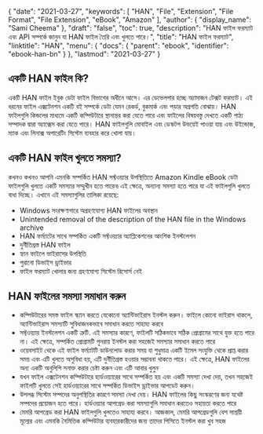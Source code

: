 {
  "date": "2021-03-27",
  "keywords": [
    "HAN",
    "File",
    "Extension",
    "File Format",
    "File Extension",
    "eBook",
    "Amazon"
  ],
  "author": {
    "display_name": "Sami Cheema"
  },
  "draft": "false",
  "toc": true,
  "description": "HAN ফাইল ফরম্যাট এবং API সম্পর্কে জানুন যা HAN ফাইল তৈরি এবং খুলতে পারে।",
  "title": "HAN ফাইল ফরম্যাট",
  "linktitle": "HAN",
  "menu": {
    "docs": {
      "parent": "ebook",
      "identifier": "ebook-han-bn"
    }
  },
  "lastmod": "2021-03-27"
}

## একটি HAN ফাইল কি? ##

একটি HAN ফাইল ইবুক ডেটা ফাইল বিভাগের অধীনে আসে। এর ডেভেলপার হচ্ছে অ্যামাজন টেক্সট ফরম্যাট। এই ধরনের ফাইল এক্সটেনশন একটি বই সম্পর্কে ডেটা যেমন রেকর্ড, বুকমার্ক এবং পড়ার অগ্রগতি বোঝায়। HAN ফাইলগুলি কিন্ডলের মাধ্যমে একটি কম্পিউটারে স্থানান্তর করা যেতে পারে এবং ফাইলের বিষয়বস্তু দেখতে একটি পাঠ্য সম্পাদক দ্বারা অ্যাক্সেস করা যেতে পারে। HAN ফাইলগুলি মোবাইল এবং ডেস্কটপ উভয়েই পাওয়া যায় এবং উইন্ডোজ, ম্যাক এবং লিনাক্স অপারেটিং সিস্টেম ব্যবহার করে খোলা যায়।

## একটি HAN ফাইল খুলতে সমস্যা? ##

কখনও কখনও আপনি এমনকি সম্পর্কিত HAN সফ্টওয়্যার উপস্থিতিতে Amazon Kindle eBook ডেটা ফাইলগুলি খুলতে একটি সমস্যার সম্মুখীন হতে পারেন৷ এই ক্ষেত্রে, অন্যান্য সমস্যা হতে পারে যা এই ফাইলগুলি খুলতে বাধা দিচ্ছে। এখানে এই সমস্যাগুলির তালিকা রয়েছে:

* Windows সংরক্ষণাগারে অগ্রহণযোগ্য HAN ফাইলের অবস্থান
 *	Unintended removal of the description of the HAN file in the Windows archive
* HAN ফর্ম্যাটের সাথে সম্পর্কিত একটি সফ্টওয়্যার অ্যাপ্লিকেশনের আংশিক ইনস্টলেশন
* দুর্নীতিগ্রস্ত HAN ফাইল
* হ্যান ফাইলে ভাইরাসের উপস্থিতি
* পুরানো ডিভাইস ড্রাইভার
* ফাইল ফরম্যাট খোলার জন্য গ্রহণযোগ্য সিস্টেম রিসোর্স নেই
 
## HAN ফাইলের সমস্যা সমাধান করুন ##

* কম্পিউটারের সমস্ত ফাইল স্ক্যান করতে যেকোনো অ্যান্টিভাইরাস ইনস্টল করুন। ফাইলে কোনো ভাইরাস থাকলে, অ্যান্টিভাইরাস সমস্যাটি সুবিধাজনকভাবে সমাধান করতে সাহায্য করবে
* সফ্টওয়্যার ইনস্টলেশন একটি ত্রুটি. এই সমস্যার কারণে, ফাইলটি সঠিকভাবে সঠিক প্রোগ্রামের সাথে যুক্ত হতে পারে না। এই ক্ষেত্রে, সম্পর্কিত প্রোগ্রামটি পুনরায় ইনস্টল করা সহজেই সমস্যার সমাধান করতে পারে
* ওয়েবসাইট থেকে এই ফাইল ফর্ম্যাটটি ডাউনলোড করার সময় বা শুধুমাত্র একটি ইমেল সংযুক্তি থেকে প্রাপ্ত করার সময় এবং এটি খুলতে অসুবিধা হয়, এটি দুর্নীতিগ্রস্ত হওয়ার সম্ভাবনা থাকতে পারে। এই ক্ষেত্রে, HAN ফাইলের অন্য একটি অনুলিপি সনাক্ত করার চেষ্টা করুন এবং এটি আবার খুলুন
* যখন ফাইল এক্সটেনশন কম্পিউটারে হার্ডওয়্যারের সাথে সম্পর্কিত হয় এবং একটি সমস্যা দেখা দেয়, তখন সহজেই ফাইলটি খুলতে সেই হার্ডওয়্যারের সাথে সম্পর্কিত ডিভাইস ড্রাইভার আপডেট করুন।
* উপলব্ধ সিস্টেম সম্পদের অনুপস্থিতির কারণে সমস্যা দেখা দেয়। HAN ফাইলের কিছু সংস্করণের জন্য যথেষ্ট সম্পদের প্রয়োজন হতে পারে। হার্ডওয়্যার আপগ্রেড করা সমস্যাগুলি সমাধান করতেও সহায়তা করতে পারে
* মেমরি আপগ্রেড করা HAN ফাইলগুলি খুলতেও সাহায্য করবে। আজকাল, মেমরি আপগ্রেডগুলি বেশ সাশ্রয়ী মূল্যের এবং এমনকি নৈমিত্তিক কম্পিউটার ব্যবহারকারীদের জন্য তাদের পিসিতে ইনস্টল করা খুব সহজ


